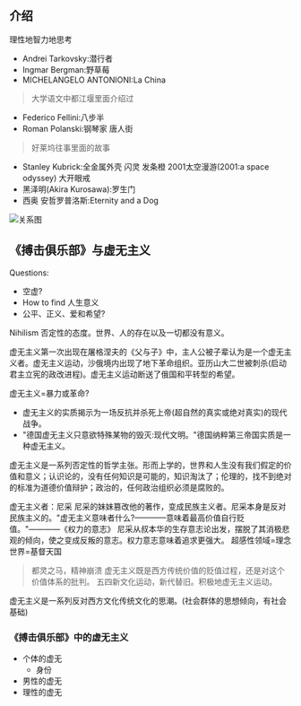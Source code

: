 ## 介绍  
理性地智力地思考

- Andrei Tarkovsky:潜行者 
- Ingmar Bergman:野草莓
- MICHELANGELO ANTONIONI:La China 
>大学语文中都江堰里面介绍过
- Federico Fellini:八步半
- Roman Polanski:钢琴家 唐人街
> 好莱坞往事里面的故事
- Stanley Kubrick:全金属外壳 闪灵 发条橙 2001太空漫游(2001:a space odyssey) 大开眼戒
- 黑泽明(Akira Kurosawa):罗生门
- 西奥 安哲罗普洛斯:Eternity and a Dog 

![关系图](https://pic4.zhimg.com/80/v2-da26ddc16a43f171f55bc8813f125f35.png)
## 《搏击俱乐部》与虚无主义  
Questions:
- 空虚?
- How to find 人生意义
- 公平、正义、爱和希望?  

Nihilism 否定性的态度。世界、人的存在以及一切都没有意义。  

虚无主义第一次出现在屠格涅夫的《父与子》中，主人公被子辈认为是一个虚无主义者。虚无主义运动，沙俄境内出现了地下革命组织。亚历山大二世被刺杀(启动君主立宪的政改进程)。虚无主义运动断送了俄国和平转型的希望。 


虚无主义=暴力或革命?
- 虚无主义的实质揭示为一场反抗并杀死上帝(超自然的真实或绝对真实)的现代战争。
- "德国虚无主义只意欲特殊某物的毁灭:现代文明。"德国纳粹第三帝国实质是一种虚无主义。

虚无主义是一系列否定性的哲学主张。形而上学的，世界和人生没有我们假定的价值和意义；认识论的，没有任何知识是可能的，知识淘汰了；伦理的，找不到绝对的标准为道德价值辩护；政治的，任何政治组织必须是腐败的。 

虚无主义者：尼采  尼采的妹妹篡改他的著作，变成民族主义者。尼采本身是反对民族主义的。"虚无主义意味者什么?————意味着最高价值自行贬值。"————《权力的意志》  尼采从叔本华的生存意志论出发，摆脱了其消极悲观的倾向，使之变成反叛的意志。权力意志意味着追求更强大。 
超感性领域=理念世界=基督天国
>都灵之马，精神崩溃
>虚无主义既是西方传统价值的贬值过程，还是对这个价值体系的批判。
>五四新文化运动，新代替旧。积极地虚无主义运动。 

虚无主义是一系列反对西方文化传统文化的思潮。(社会群体的思想倾向，有社会基础)
### 《搏击俱乐部》中的虚无主义
- 个体的虚无
    - 身份
- 男性的虚无
- 理性的虚无



